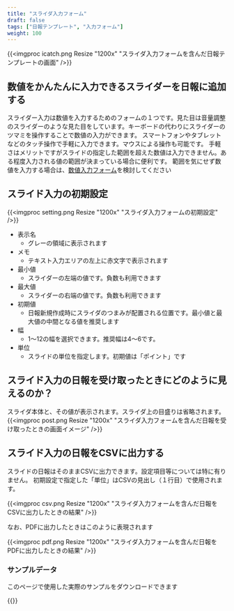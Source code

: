 ```yaml
---
title: "スライダ入力フォーム"
draft: false
tags: ["日報テンプレート", "入力フォーム"]
weight: 100
---
```


{{<imgproc icatch.png Resize "1200x" "スライダ入力フォームを含んだ日報テンプレートの画面" />}}

## 数値をかんたんに入力できるスライダーを日報に追加する

スライダー入力は数値を入力するためのフォームの１つです。見た目は音量調整のスライダーのような見た目をしています。キーボードの代わりにスライダーのツマミを操作することで数値の入力ができます。
スマートフォンやタブレットなどのタッチ操作で手軽に入力できます。マウスによる操作も可能です。
手軽さはメリットですがスライドの指定した範囲を超えた数値は入力できません。ある程度入力される値の範囲が決まっている場合に便利です。
範囲を気にせず数値を入力する場合は、[数値入力フォーム](/template/math)を検討してください

## スライド入力の初期設定

{{<imgproc setting.png Resize "1200x" "スライダ入力フォームの初期設定" />}}


- 表示名
  - グレーの領域に表示されます
- メモ
  - テキスト入力エリアの左上に赤文字で表示されます
- 最小値
  - スライダーの左端の値です。負数も利用できます
- 最大値
  - スライダーの右端の値です。負数も利用できます
- 初期値
  - 日報新規作成時にスライダのつまみが配置される位置です。最小値と最大値の中間となる値を推奨します
- 幅
  - 1〜12の幅を選択できます。推奨幅は4〜6です。
- 単位
  - スライドの単位を指定します。初期値は「ポイント」です

## スライド入力の日報を受け取ったときにどのように見えるのか？

スライダ本体と、その値が表示されます。スライダ上の目盛りは省略されます。
{{<imgproc post.png Resize "1200x" "スライダ入力フォームを含んだ日報を受け取ったときの画面イメージ" />}}


## スライド入力の日報をCSVに出力する

スライドの日報はそのままCSVに出力できます。設定項目等については特に有りません。
初期設定で指定した「単位」はCSVの見出し（１行目）で使用されます。

{{<imgproc csv.png Resize "1200x" "スライダ入力フォームを含んだ日報をCSVに出力したときの結果" />}}

なお、PDFに出力したときはこのように表現されます

{{<imgproc pdf.png Resize "1200x" "スライダ入力フォームを含んだ日報をPDFに出力したときの結果" />}}


### サンプルデータ
このページで使用した実際のサンプルをダウンロードできます

{{<attachments style="orange" />}}


